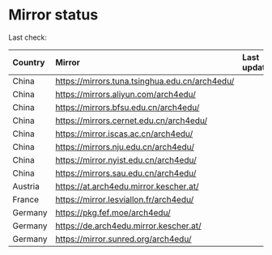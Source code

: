 <script src="./time.js"></script>
# Mirror status
Last check: <script type="text/javascript">localize(1737441009.868705);</script>

|Country|Mirror|Last update|
|:------|:-----|:----------|
|China|https://mirrors.tuna.tsinghua.edu.cn/arch4edu/|<script type="text/javascript">localize(1737398233);</script>|
|China|https://mirrors.aliyun.com/arch4edu/|<script type="text/javascript">localize(1737398233);</script>|
|China|https://mirrors.bfsu.edu.cn/arch4edu/|<script type="text/javascript">localize(1737398233);</script>|
|China|https://mirrors.cernet.edu.cn/arch4edu/|<script type="text/javascript">localize(1737398233);</script>|
|China|https://mirror.iscas.ac.cn/arch4edu/|<script type="text/javascript">localize(1737398233);</script>|
|China|https://mirrors.nju.edu.cn/arch4edu/|<script type="text/javascript">localize(1737355234);</script>|
|China|https://mirror.nyist.edu.cn/arch4edu/|<script type="text/javascript">localize(1737398233);</script>|
|China|https://mirrors.sau.edu.cn/arch4edu/|<script type="text/javascript">localize(1731653531);</script>|
|Austria|https://at.arch4edu.mirror.kescher.at/|<script type="text/javascript">localize(1737398233);</script>|
|France|https://mirror.lesviallon.fr/arch4edu/|<script type="text/javascript">localize(1737398233);</script>|
|Germany|https://pkg.fef.moe/arch4edu/|<script type="text/javascript">localize(1737398233);</script>|
|Germany|https://de.arch4edu.mirror.kescher.at/|<script type="text/javascript">localize(1737398233);</script>|
|Germany|https://mirror.sunred.org/arch4edu/|<script type="text/javascript">localize(1737398233);</script>|

<script src="./tablefilter/tablefilter.js"></script>
<script src="./table.js"></script>